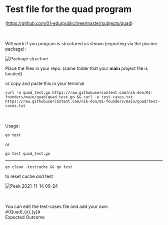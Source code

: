 # Test file for the quad program 

(https://github.com/01-edu/public/tree/master/subjects/quad)


\
\
Will work if you program is structured as shown (exporting via the piscine package):

![Package structure](https://i.imgur.com/sig1jwD.png)


Place the files in your repo. (same folder that your **main** project file is located)

or copy and paste this in your terminal

	curl -o quad_test.go https://raw.githubusercontent.com/nik-don/01-founders/main/quad/quad_test.go && curl -o test-cases.txt https://raw.githubusercontent.com/nik-don/01-founders/main/quad/test-cases.txt




\
\
Usage:



	go test

or


	go test quad_test.go 

----


	go clean -testcache && go test
to reset cache *and* test


![Peek 2021-11-14 09-24](https://user-images.githubusercontent.com/93073558/141675526-2987ce0e-499e-4b73-941c-c66933361cf1.gif)



\
\
You can edit the test-cases file and add your own.
\
#{Quad},{x},{y}#
\
Expected Outcome


